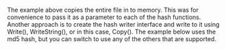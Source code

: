 The example above copies the entire file in to memory. This was for convenience to pass it as a parameter to each of the hash functions. Another approach is to create the hash writer interface and write to it using Write(), WriteString(), or in this case, Copy(). The example below uses the md5 hash, but you can switch to use any of the others that are supported.
